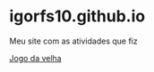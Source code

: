 # igorfs10.github.io
Meu site com as atividades que fiz

[Jogo da velha](https://igorfs10.github.io/jogodavelha)
